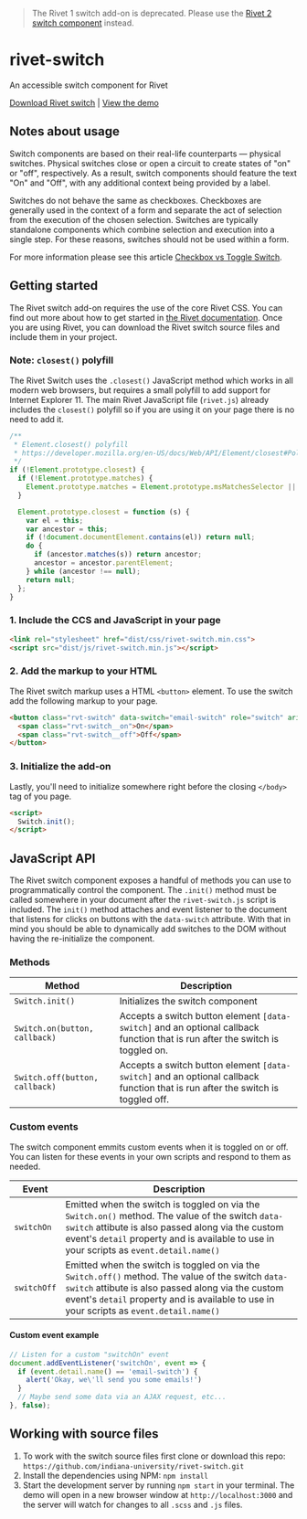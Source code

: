> The Rivet 1 switch add-on is deprecated. Please use the [Rivet 2 switch component](https://rivet.iu.edu/components/switch/) instead.

# rivet-switch
An accessible switch component for Rivet

[Download Rivet switch](https://github.com/indiana-university/rivet-switch/archive/master.zip) | [View the demo](https://indiana-university.github.io/rivet-switch/)

## Notes about usage
Switch components are based on their real-life counterparts &mdash; physical switches. Physical switches close or open a circuit to create states of "on" or "off", respectively. As a result, switch components should feature the text "On" and "Off", with any additional context being provided by a label.

Switches do not behave the same as checkboxes. Checkboxes are generally used in the context of a form and separate the act of selection from the execution of the chosen selection. Switches are typically standalone components which combine selection and execution into a single step. For these reasons, switches should not be used within a form.

For more information please see this article [Checkbox vs Toggle Switch](https://uxplanet.org/checkbox-vs-toggle-switch-7fc6e83f10b8).

## Getting started
The Rivet switch add-on requires the use of the core Rivet CSS. You can find out more about how to get started in [the Rivet documentation](https://rivet.iu.edu/components/). Once you are using Rivet, you can download the Rivet switch source files and include them in your project.

### Note: `closest()` polyfill
The Rivet Switch uses the `.closest()` JavaScript method which works in all modern web browsers, but requires a small polyfill to add support for Internet Explorer 11. The main Rivet JavaScript file (`rivet.js`) already includes the `closest()` polyfill so if you are using it on your page there is no need to add it.

```js
/**
 * Element.closest() polyfill
 * https://developer.mozilla.org/en-US/docs/Web/API/Element/closest#Polyfill
 */
if (!Element.prototype.closest) {
  if (!Element.prototype.matches) {
    Element.prototype.matches = Element.prototype.msMatchesSelector || Element.prototype.webkitMatchesSelector;
  }

  Element.prototype.closest = function (s) {
    var el = this;
    var ancestor = this;
    if (!document.documentElement.contains(el)) return null;
    do {
      if (ancestor.matches(s)) return ancestor;
      ancestor = ancestor.parentElement;
    } while (ancestor !== null);
    return null;
  };
}
```

### 1. Include the CCS and JavaScript in your page
```html
<link rel="stylesheet" href="dist/css/rivet-switch.min.css">
<script src="dist/js/rivet-switch.min.js"></script>
```

### 2. Add the markup to your HTML
The Rivet switch markup uses a HTML `<button>` element. To use the switch add the following markup to your page.

```html
<button class="rvt-switch" data-switch="email-switch" role="switch" aria-checked="false">
  <span class="rvt-switch__on">On</span>
  <span class="rvt-switch__off">Off</span>
</button>
```

### 3. Initialize the add-on
Lastly, you'll need to initialize somewhere right before the closing `</body>` tag of you page.

```html
<script>
  Switch.init();
</script>
```

## JavaScript API
The Rivet switch component exposes a handful of methods you can use to programmatically control the component. The `.init()` method must be called somewhere in your document after the `rivet-switch.js` script is included. The `init()` method attaches and event listener to the document that listens for clicks on buttons with the `data-switch` attribute. With that in mind you should be able to dynamically add switches to the DOM without having the re-initialize the component.

### Methods

| Method| Description|
|--------------------------------------|-------------------------------------------------------------------------------------------------------------------------------------------------------------------|
| `Switch.init()` | Initializes the switch component |
| `Switch.on(button, callback)` | Accepts a switch button element `[data-switch]` and an optional callback function that is run after the switch is toggled on. |
| `Switch.off(button, callback)` | Accepts a switch button element `[data-switch]` and an optional callback function that is run after the switch is toggled off. |

### Custom events
The switch component emmits custom events when it is toggled on or off. You can listen for these events in your own scripts and respond to them as needed.

|Event|Description|
|----|------|
|`switchOn`|Emitted when the switch is toggled on via the `Switch.on()` method. The value of the switch `data-switch` attibute is also passed along via the custom event's `detail` property and is available to use in your scripts as `event.detail.name()`|
|`switchOff`|Emitted when the switch is toggled on via the `Switch.off()` method. The value of the switch `data-switch` attibute is also passed along via the custom event's `detail` property and is available to use in your scripts as `event.detail.name()`|

#### Custom event example
```js
// Listen for a custom "switchOn" event
document.addEventListener('switchOn', event => {
  if (event.detail.name() == 'email-switch') {
    alert('Okay, we\'ll send you some emails!')
  }
  // Maybe send some data via an AJAX request, etc...
}, false);
```

## Working with source files
1. To work with the switch source files first clone or download this repo: `https://github.com/indiana-university/rivet-switch.git`
1. Install the dependencies using NPM: `npm install`
1. Start the development server by running `npm start` in your terminal. The demo will open in a new browser window at `http://localhost:3000` and the server will watch for changes to all `.scss` and `.js` files.
